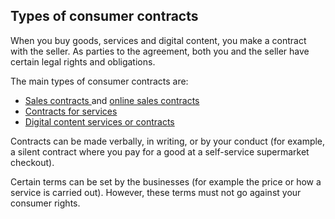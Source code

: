 ##  Types of consumer contracts

When you buy goods, services and digital content, you make a contract with the
seller. As parties to the agreement, both you and the seller have certain
legal rights and obligations.

The main types of consumer contracts are:

  * [ Sales contracts ](https://www.citizensinformation.ie/en/consumer/shopping/rights-when-buying-in-a-shop/) and [ online sales contracts ](https://www.citizensinformation.ie/en/consumer/shopping/shopping-online/)
  * [ Contracts for services ](https://www.citizensinformation.ie/en/consumer/buying-services/)
  * [ Digital content services or contracts ](https://www.citizensinformation.ie/en/consumer/buying-digital-content-and-services/)

Contracts can be made verbally, in writing, or by your conduct (for example, a
silent contract where you pay for a good at a self-service supermarket
checkout).

Certain terms can be set by the businesses (for example the price or how a
service is carried out). However, these terms must not go against your
consumer rights.
